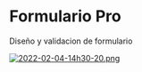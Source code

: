 # Formulario Pro
Diseño y validacion de formulario

[![2022-02-04-14h30-20.png](https://i.postimg.cc/wj5DVd5s/2022-02-04-14h30-20.png)](https://postimg.cc/TKwydF4R)
